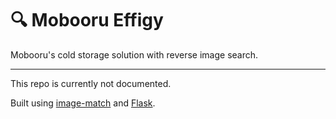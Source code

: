# 🔍 Mobooru Effigy
Mobooru's cold storage solution with reverse image search.
___
This repo is currently not documented.

Built using [image-match](https://github.com/EdjoLabs/image-match) and [Flask](http://flask.pocoo.org/).